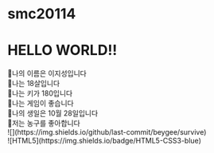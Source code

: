 # smc20114

<H1>HELLO WORLD!!</H1>
🍪나의 이름은 이지성입니다 <br>
🥞나는 18살입니다 <br>
🥩나는 키가 180입니다 <br>
🥟나는 게임이 좋습니다 <br>
🥡나의 생일은 10월 28일입니다 <br>
🥨저는 농구를 좋아합니다<br>
![](https://img.shields.io/github/last-commit/beygee/survive)<br>
![HTML5](https://img.shields.io/badge/HTML5-CSS3-blue)
